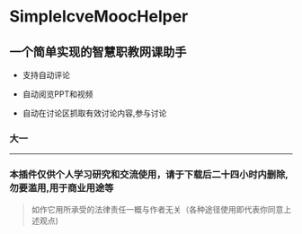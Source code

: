 # SimpleIcveMoocHelper

## 一个简单实现的智慧职教网课助手

* 支持自动评论

* 自动阅览PPT和视频

* 自动在讨论区抓取有效讨论内容,参与讨论

### 大一
----

### **本插件仅供个人学习研究和交流使用，请于下载后二十四小时内删除,勿要滥用,用于商业用途等**

> 如作它用所承受的法律责任一概与作者无关（各种途径使用即代表你同意上述观点)